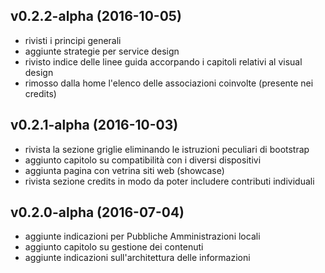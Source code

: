 ## v0.2.2-alpha (2016-10-05)

- rivisti i principi generali
- aggiunte strategie per service design
- rivisto indice delle linee guida accorpando i capitoli relativi al visual design
- rimosso dalla home l'elenco delle associazioni coinvolte (presente nei credits)

## v0.2.1-alpha (2016-10-03)

- rivista la sezione griglie eliminando le istruzioni peculiari di bootstrap
- aggiunto capitolo su compatibilità con i diversi dispositivi
- aggiunta pagina con vetrina siti web (showcase)
- rivista sezione credits in modo da poter includere contributi individuali

## v0.2.0-alpha (2016-07-04)

- aggiunte indicazioni per Pubbliche Amministrazioni locali
- aggiunto capitolo su gestione dei contenuti
- aggiunte indicazioni sull'architettura delle informazioni
